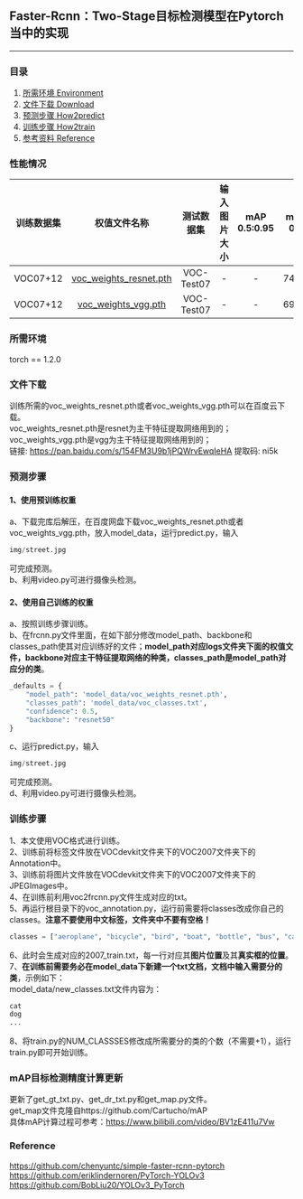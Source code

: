 ## Faster-Rcnn：Two-Stage目标检测模型在Pytorch当中的实现
---

### 目录
1. [所需环境 Environment](#所需环境)
2. [文件下载 Download](#文件下载)
3. [预测步骤 How2predict](#预测步骤)
4. [训练步骤 How2train](#训练步骤)
5. [参考资料 Reference](#Reference)

### 性能情况
| 训练数据集 | 权值文件名称 | 测试数据集 | 输入图片大小 | mAP 0.5:0.95 | mAP 0.5 |
| :-----: | :-----: | :------: | :------: | :------: | :-----: |
| VOC07+12 | [voc_weights_resnet.pth](https://github.com/bubbliiiing/faster-rcnn-pytorch/releases/download/v1.0/voc_weights_resnet.pth) | VOC-Test07 | - | - | 74.55
| VOC07+12 | [voc_weights_vgg.pth](https://github.com/bubbliiiing/faster-rcnn-pytorch/releases/download/v1.0/voc_weights_vgg.pth) | VOC-Test07 | - | - | 69.92

### 所需环境
torch == 1.2.0

### 文件下载
训练所需的voc_weights_resnet.pth或者voc_weights_vgg.pth可以在百度云下载。  
voc_weights_resnet.pth是resnet为主干特征提取网络用到的；  
voc_weights_vgg.pth是vgg为主干特征提取网络用到的；  
链接: https://pan.baidu.com/s/154FM3U9b1jPQWrvEwqIeHA 提取码: ni5k    

### 预测步骤
#### 1、使用预训练权重
a、下载完库后解压，在百度网盘下载voc_weights_resnet.pth或者voc_weights_vgg.pth，放入model_data，运行predict.py，输入  
```python
img/street.jpg
```
可完成预测。  
b、利用video.py可进行摄像头检测。  
#### 2、使用自己训练的权重
a、按照训练步骤训练。  
b、在frcnn.py文件里面，在如下部分修改model_path、backbone和classes_path使其对应训练好的文件；**model_path对应logs文件夹下面的权值文件，backbone对应主干特征提取网络的种类，classes_path是model_path对应分的类**。  
```python
_defaults = {
    "model_path": 'model_data/voc_weights_resnet.pth',
    "classes_path": 'model_data/voc_classes.txt',
    "confidence": 0.5,
    "backbone": "resnet50"
}
```
c、运行predict.py，输入  
```python
img/street.jpg
```
可完成预测。  
d、利用video.py可进行摄像头检测。  

### 训练步骤
1、本文使用VOC格式进行训练。  
2、训练前将标签文件放在VOCdevkit文件夹下的VOC2007文件夹下的Annotation中。  
3、训练前将图片文件放在VOCdevkit文件夹下的VOC2007文件夹下的JPEGImages中。  
4、在训练前利用voc2frcnn.py文件生成对应的txt。  
5、再运行根目录下的voc_annotation.py，运行前需要将classes改成你自己的classes。**注意不要使用中文标签，文件夹中不要有空格！**   
```python
classes = ["aeroplane", "bicycle", "bird", "boat", "bottle", "bus", "car", "cat", "chair", "cow", "diningtable", "dog", "horse", "motorbike", "person", "pottedplant", "sheep", "sofa", "train", "tvmonitor"]
```
6、此时会生成对应的2007_train.txt，每一行对应其**图片位置**及其**真实框的位置**。  
7、**在训练前需要务必在model_data下新建一个txt文档，文档中输入需要分的类**，示例如下：   
model_data/new_classes.txt文件内容为：   
```python
cat
dog
...
```
8、将train.py的NUM_CLASSSES修改成所需要分的类的个数（不需要+1），运行train.py即可开始训练。

### mAP目标检测精度计算更新
更新了get_gt_txt.py、get_dr_txt.py和get_map.py文件。  
get_map文件克隆自https://github.com/Cartucho/mAP  
具体mAP计算过程可参考：https://www.bilibili.com/video/BV1zE411u7Vw

### Reference
https://github.com/chenyuntc/simple-faster-rcnn-pytorch  
https://github.com/eriklindernoren/PyTorch-YOLOv3  
https://github.com/BobLiu20/YOLOv3_PyTorch  
